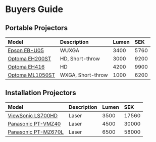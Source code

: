 # Buyers Guide

## Portable Projectors

| **Model** | **Description** | Lumen | SEK |
| :--- | :--- | :--- | :--- |
| [Epson EB-U05](https://www.visunext.se/sv/epson-eb-u05.html) | WUXGA | 3400 | 5760 |
| [Optoma EH200ST](https://www.visunext.se/sv/optoma-eh200st.html) | HD, Short-throw | 3000 | 9200 |
| [Optoma EH416](https://www.visunext.se/sv/optoma-eh416.html) | HD | 4200 | 9900 |
| [Optoma ML1050ST](https://www.dustin.se/product/5011068989/ml1050st-ultra-mobile) | WXGA, Short-throw | 1000 | 6200 |

## Installation  Projectors

| Model | **Description** | Lumen | SEK |
| :--- | :--- | :--- | :--- |
| [ViewSonic LS700HD](https://www.visunext.se/sv/viewsonic-ls700hd.html) | Laser | 3500 | 17560 |
| [Panasonic PT-VMZ40](https://www.visunext.se/sv/panasonic-pt-vmz40.html) | Laser | 4500 | 30000 |
| [Panasonic PT-MZ670L](https://www.visunext.se/sv/panasonic-pt-mz670l-utan-objektiv.html) | Laser | 6500 | 58000 |



